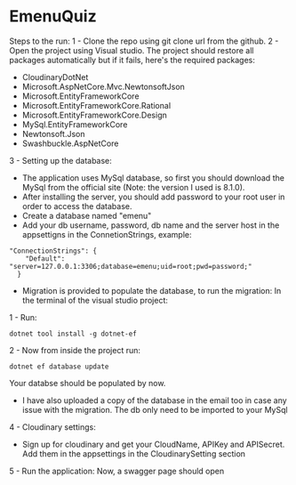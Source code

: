 # EmenuQuiz

Steps to the run:
1 - Clone the repo using git clone url from the github.
2 - Open the project using Visual studio. The project should restore all packages automatically but if it fails, here's the required packages:
- CloudinaryDotNet
- Microsoft.AspNetCore.Mvc.NewtonsoftJson
- Microsoft.EntityFrameworkCore
- Microsoft.EntityFrameworkCore.Rational
- Microsoft.EntityFrameworkCore.Design
- MySql.EntityFrameworkCore
- Newtonsoft.Json
- Swashbuckle.AspNetCore

3 - Setting up the database:
- The application uses MySql database, so first you should download the MySql from the official site (Note: the version I used is 8.1.0).
- After installing the server, you should add password to your root user in order to access the database.
- Create a database named "emenu"
- Add your db username, password, db name and the server host in the appsettigns in the ConnetionStrings, example:

```
"ConnectionStrings": {
    "Default": "server=127.0.0.1:3306;database=emenu;uid=root;pwd=password;"
  }
```
- Migration is provided to populate the database, to run the migration:
In the terminal of the visual studio project:

1 - Run:    

```
dotnet tool install -g dotnet-ef
```

2 - Now from inside the project run: 


```
dotnet ef database update
```

Your databse should be populated by now.

- I have also uploaded a copy of the database in the email too in case any issue with the migration. The db only need to be imported to your MySql

4 - Cloudinary settings:
- Sign up for cloudinary and get your CloudName, APIKey and APISecret. Add them in the appsettings in the CloudinarySetting section


5 - Run the application:
Now, a swagger page should open

